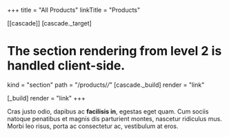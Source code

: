 +++
title = "All Products"
linkTitle = "Products"

[[cascade]]
[cascade._target]
# The section rendering from level 2 is handled client-side.
kind = "section"
path = "/products/*/*"
[cascade._build]
render = "link"

[_build]
render = "link"
+++


Cras justo odio, dapibus ac **facilisis in**, egestas eget quam. Cum sociis natoque penatibus et magnis dis parturient montes, nascetur ridiculus mus. Morbi leo risus, porta ac consectetur ac, vestibulum at eros.

 <!--more-->